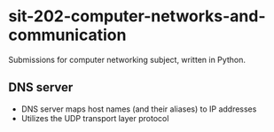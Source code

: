 # sit-202-computer-networks-and-communication

Submissions for computer networking subject, written in Python.


## DNS server
- DNS server maps host names (and their aliases) to IP addresses
- Utilizes the UDP transport layer protocol
